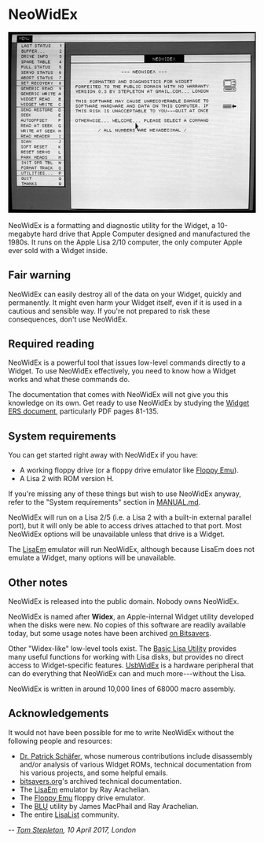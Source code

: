 # NeoWidEx

![NeoWidEx screenshot](images/NeoWidEx.jpg "NeoWidEx initial display")

NeoWidEx is a formatting and diagnostic utility for the Widget, a 10-megabyte
hard drive that Apple Computer designed and manufactured the 1980s. It runs on
the Apple Lisa 2/10 computer, the only computer Apple ever sold with a Widget
inside.

## Fair warning

NeoWidEx can easily destroy all of the data on your Widget, quickly and
permanently. It might even harm your Widget itself, even if it is used in a
cautious and sensible way. If you're not prepared to risk these consequences,
don't use NeoWidEx.

## Required reading

NeoWidEx is a powerful tool that issues low-level commands directly to a
Widget. To use NeoWidEx effectively, you need to know how a Widget works and
what these commands do.

The documentation that comes with NeoWidEx will not give you this knowledge on
its own. Get ready to use NeoWidEx by studying the [Widget ERS document](
http://bitsavers.trailing-edge.com/pdf/apple/disk/widget/Widget_ERS.pdf),
particularly PDF pages 81-135.

## System requirements

You can get started right away with NeoWidEx if you have:

- A working floppy drive (or a floppy drive emulator like [Floppy Emu](
  http://www.bigmessowires.com/floppy-emu/)).
- A Lisa 2 with ROM version H.

If you're missing any of these things but wish to use NeoWidEx anyway, refer to
the "System requirements" section in [MANUAL.md](MANUAL.md#system-requirements).

NeoWidEx will run on a Lisa 2/5 (i.e. a Lisa 2 with a built-in external 
parallel port), but it will only be able to access drives attached to that
port. Most NeoWidEx options will be unavailable unless that drive is a Widget.

The [LisaEm](http://lisa.sunder.net) emulator will run NeoWidEx, although
because LisaEm does not emulate a Widget, many options will be unavailable.

## Other notes

NeoWidEx is released into the public domain. Nobody owns NeoWidEx.

NeoWidEx is named after **Widex**, an Apple-internal Widget utility developed
when the disks were new. No copies of this software are readily available today,
but some usage notes have been archived [on Bitsavers](
http://bitsavers.trailing-edge.com/pdf/apple/disk/widget/Widex_May84.pdf).

Other "Widex-like" low-level tools exist. The [Basic Lisa Utility](
http://sigmasevensystems.com/BLU.html) provides many useful functions for
working with Lisa disks, but provides no direct access to Widget-specific
features. [UsbWidEx](http://john.ccac.rwth-aachen.de:8000/patrick/UsbWidEx.htm)
is a hardware peripheral that can do everything that NeoWidEx can and much
more---without the Lisa.

NeoWidEx is written in around 10,000 lines of 68000 macro assembly.

## Acknowledgements

It would not have been possible for me to write NeoWidEx without the following
people and resources:

- [Dr. Patrick Schäfer](http://john.ccac.rwth-aachen.de:8000/patrick/index.htm),  whose numerous contributions include disassembly and/or analysis of various
  Widget ROMs, technical documentation from his various projects, and some
  helpful emails.
- [bitsavers.org](http://bitsavers.org)'s archived technical documentation.
- The [LisaEm](http://lisa.sunder.net) emulator by Ray Arachelian.
- The [Floppy Emu](http://www.bigmessowires.com/floppy-emu/) floppy drive
  emulator.
- The [BLU](http://sigmasevensystems.com/BLU.html) utility by James MacPhail
  and Ray Arachelian.
- The entire [LisaList](https://groups.google.com/forum/#!forum/lisalist)
  community.

-- _[Tom Stepleton](stepleton@gmail.com), 10 April 2017, London_
